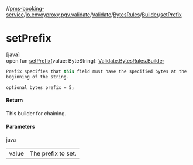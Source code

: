 //[pms-booking-service](../../../../../index.md)/[io.envoyproxy.pgv.validate](../../../index.md)/[Validate](../../index.md)/[BytesRules](../index.md)/[Builder](index.md)/[setPrefix](set-prefix.md)

# setPrefix

[java]\
open fun [setPrefix](set-prefix.md)(value: ByteString): [Validate.BytesRules.Builder](index.md)

```kotlin
Prefix specifies that this field must have the specified bytes at the
beginning of the string.

```
`optional bytes prefix = 5;`

#### Return

This builder for chaining.

#### Parameters

java

| | |
|---|---|
| value | The prefix to set. |